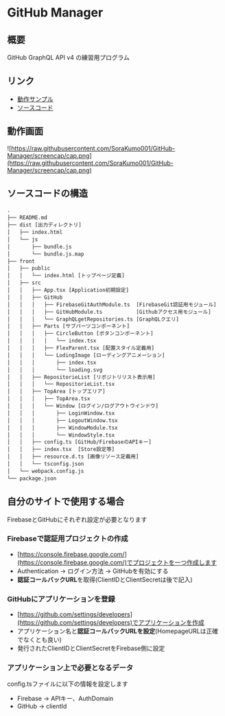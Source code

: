 # GitHub Manager

## 概要

GitHub GraphQL API v4 の練習用プログラム

## リンク

- [動作サンプル](https://sorakumo001.github.io/GitHub-Manager/dist/)
- [ソースコード](https://github.com/SoraKumo001/GitHub-Manager)

## 動作画面

![https://raw.githubusercontent.com/SoraKumo001/GitHub-Manager/screencap/cap.png](https://raw.githubusercontent.com/SoraKumo001/GitHub-Manager/screencap/cap.png)

## ソースコードの構造

```txt
.
├── README.md
├── dist [出力ディレクトリ]
│   ├── index.html
│   └── js
│       ├── bundle.js
│       └── bundle.js.map
├── front
│   ├── public
│   │   └── index.html [トップページ定義]
│   ├── src
│   │   ├── App.tsx [Application初期設定]
│   │   ├── GitHub
│   │   │   ├── FirebaseGitAuthModule.ts  [FirebaseGit認証用モジュール]
│   │   │   ├── GitHubModule.ts           [Githubアクセス用モジュール]
│   │   │   └── GraphQLgetRepositories.ts [GraphQLクエリ]
│   │   ├── Parts [サブパーツコンポーネント]
│   │   │   ├── CircleButton [ボタンコンポーネント]
│   │   │   │   └── index.tsx
│   │   │   ├── FlexParent.tsx [配置スタイル定義用]
│   │   │   └── LodingImage [ローディングアニメーション]
│   │   │       ├── index.tsx
│   │   │       └── loading.svg
│   │   ├── RepositorieList [リポジトリリスト表示用]
│   │   │   └── RepositorieList.tsx
│   │   ├── TopArea [トップエリア]
│   │   │   ├── TopArea.tsx
│   │   │   └── Window [ログイン/ログアウトウインドウ]
│   │   │       ├── LoginWindow.tsx
│   │   │       ├── LogoutWindow.tsx
│   │   │       ├── WindowModule.tsx
│   │   │       └── WindowStyle.tsx
│   │   ├── config.ts [GitHub/FirebaseのAPIキー]
│   │   ├── index.tsx  [Store設定等]
│   │   ├── resource.d.ts [画像リソース定義用]
│   │   └── tsconfig.json
│   └── webpack.config.js
└── package.json
```

## 自分のサイトで使用する場合

FirebaseとGitHubにそれぞれ設定が必要となります

### Firebaseで認証用プロジェクトの作成

- [https://console.firebase.google.com/](https://console.firebase.google.com/)でプロジェクトを一つ作成します
- Authentication -> ログイン方法 -> GitHubを有効にする
- **認証コールバックURL**を取得(ClientIDとClientSecretは後で記入)

### GitHubにアプリケーションを登録

- [https://github.com/settings/developers](https://github.com/settings/developers)でアプリケーションを作成
- アプリケーション名と**認証コールバックURLを設定**(HomepageURLは正確でなくとも良い)
- 発行されたClientIDとClientSecretをFirebase側に設定

### アプリケーション上で必要となるデータ

config.tsファイルに以下の情報を設定します

- Firebase -> APIキー、AuthDomain
- GitHub   -> clientId
